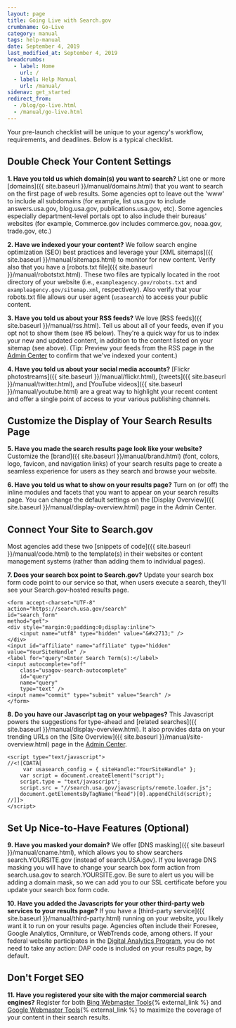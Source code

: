 ```yaml
---
layout: page
title: Going Live with Search.gov
crumbname: Go-Live
category: manual
tags: help-manual
date: September 4, 2019
last_modified_at: September 4, 2019
breadcrumbs:
  - label: Home
    url: /
  - label: Help Manual
    url: /manual/
sidenav: get_started
redirect_from:
  - /blog/go-live.html
  - /manual/go-live.html
---
```

Your pre-launch checklist will be unique to your agency's workflow, requirements, and deadlines. Below is a typical checklist.

## Double Check Your Content Settings

<i class="icon-check"></i> **1. Have you told us which domain(s) you want to search?** List one or more [domains]({{ site.baseurl }}/manual/domains.html) that you want to search on the first page of web results. Some agencies opt to leave out the 'www' to include all subdomains (for example, list usa.gov to include answers.usa.gov, blog.usa.gov, publications.usa.gov, etc). Some agencies especially department-level portals opt to also include their bureaus' websites (for example, Commerce.gov includes commerce.gov, noaa.gov, trade.gov, etc.)

<i class="icon-check"></i> **2. Have we indexed your your content?** We follow search engine optimization (SEO) best practices and leverage your [XML sitemaps]({{ site.baseurl }}/manual/sitemaps.html) to monitor for new content. Verify also that you have a [robots.txt file]({{ site.baseurl }}/manual/robotstxt.html). These two files are typically located in the root directory of your website (i.e., `exampleagency.gov/robots.txt` and `exampleagency.gov/sitemap.xml`, respectively). Also verify that your robots.txt file allows our user agent (`usasearch`) to access your public content.

<i class="icon-check"></i> **3. Have you told us about your RSS feeds?** We love [RSS feeds]({{ site.baseurl }}/manual/rss.html). Tell us about all of your feeds, even if you opt not to show them (see #5 below). They're a quick way for us to index your new and updated content, in addition to the content listed on your sitemap (see above). (Tip: Preview your feeds from the RSS page in the [Admin Center](https://search.usa.gov/sites/) to confirm that we've indexed your content.)

<i class="icon-check"></i> **4. Have you told us about your social media accounts?** [Flickr photostreams]({{ site.baseurl }}/manual/flickr.html), [tweets]({{ site.baseurl }}/manual/twitter.html), and [YouTube videos]({{ site.baseurl }}/manual/youtube.html) are a great way to highlight your recent content and offer a single point of access to your various publishing channels. 

## Customize the Display of Your Search Results Page

<i class="icon-check"></i> **5. Have you made the search results page look like your website?** Customize the [brand]({{ site.baseurl }}/manual/brand.html) (font, colors, logo, favicon, and navigation links) of your search results page to create a seamless experience for users as they search and browse your website.

<i class="icon-check"></i> **6. Have you told us what to show on your results page?** Turn on (or off) the inline modules and facets that you want to appear on your search results page. You can change the default settings on the [Display Overview]({{ site.baseurl }}/manual/display-overview.html) page in the Admin Center.

## Connect Your Site to Search.gov

Most agencies add these two [snippets of code]({{ site.baseurl }}/manual/code.html) to the template(s) in their websites or content management systems (rather than adding them to individual pages).

<i class="icon-check"></i> **7. Does your search box point to Search.gov?** Update your search box form code point to our service so that, when users execute a search, they'll see your Search.gov-hosted results page.

	<form accept-charset="UTF-8" 
	action="https://search.usa.gov/search" 
	id="search_form" 
	method="get">
	<div style="margin:0;padding:0;display:inline">
		<input name="utf8" type="hidden" value="&#x2713;" />
	</div>
	<input id="affiliate" name="affiliate" type="hidden" value="YourSiteHandle" />
	<label for="query">Enter Search Term(s):</label>
	<input autocomplete="off" 
		class="usagov-search-autocomplete" 
		id="query" 
		name="query" 
		type="text" />
	<input name="commit" type="submit" value="Search" />
	</form>

<i class="icon-check"></i> **8. Do you have our Javascript tag on your webpages?** This Javascript powers the suggestions for type-ahead and [related searches]({{ site.baseurl }}/manual/display-overview.html). It also provides data on your trending URLs on the [Site Overview]({{ site.baseurl }}/manual/site-overview.html) page in the [Admin Center](https://search.usa.gov/sites/).

	<script type="text/javascript">
	//<![CDATA[
		 var usasearch_config = { siteHandle:"YourSiteHandle" };
	 	var script = document.createElement("script");
	 	script.type = "text/javascript";
	 	script.src = "//search.usa.gov/javascripts/remote.loader.js";
	 	document.getElementsByTagName("head")[0].appendChild(script);
	//]]>
	</script>

## Set Up Nice-to-Have Features (Optional)

<i class="icon-check"></i> **9. Have you masked your domain?** We offer [DNS masking]({{ site.baseurl }}/manual/cname.html), which allows you to show searchers search.YOURSITE.gov (instead of search.USA.gov). If you leverage DNS masking you will have to change your search box form action from search.usa.gov to search.YOURSITE.gov. Be sure to alert us you will be adding a domain mask, so we can add you to our SSL certificate before you update your search box form code.

<i class="icon-check"></i> **10. Have you added the Javascripts for your other third-party web services to your results page?** If you have a [third-party service]({{ site.baseurl }}/manual/third-party.html) running on your website, you likely want it to run on your results page. Agencies often include their Foresee, Google Analytics, Omniture, or WebTrends code, among others. If your federal website participates in the [Digital Analytics Program](https://www.digitalgov.gov/services/dap/), you do not need to take any action: DAP code is included on your results page, by default.

## Don't Forget SEO

<i class="icon-check"></i> **11. Have you registered your site with the major commercial search engines?** Register for both [Bing Webmaster Tools](https://www.bing.com/toolbox/webmaster){% external_link %} and [Google Webmaster Tools](https://www.google.com/webmasters/tools/home?hl=en){% external_link %} to maximize the coverage of your content in their search results.
